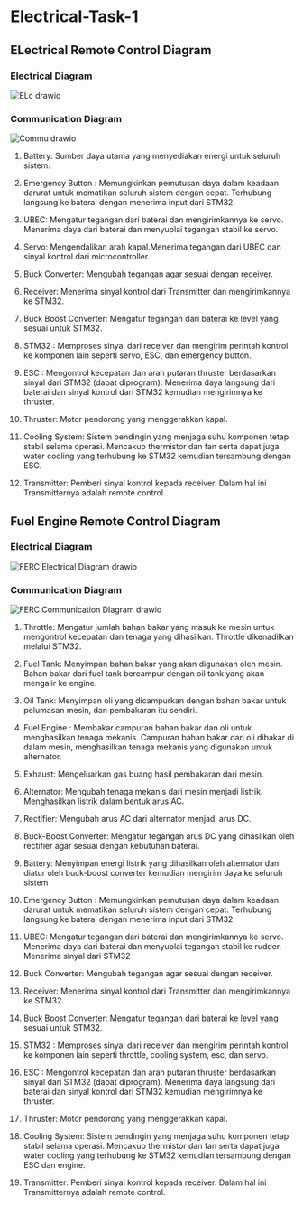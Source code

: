 # Electrical-Task-1
## ELectrical Remote Control Diagram
### Electrical Diagram
![ELc drawio](https://github.com/user-attachments/assets/88c3058d-a142-4aeb-99b8-889ba25249a0)
### Communication Diagram
![Commu  drawio](https://github.com/user-attachments/assets/7052c500-6b4e-4505-b896-3969f69fbddd)

1. Battery: Sumber daya utama yang menyediakan energi untuk seluruh sistem.

2. Emergency Button : Memungkinkan pemutusan daya dalam keadaan darurat untuk mematikan seluruh sistem dengan cepat. Terhubung langsung ke baterai dengan menerima input dari STM32.

3. UBEC: Mengatur tegangan dari baterai dan mengirimkannya ke servo. Menerima daya dari baterai dan menyuplai tegangan stabil ke servo.

4. Servo: Mengendalikan arah kapal.Menerima tegangan dari UBEC dan sinyal kontrol dari microcontroller.

5. Buck Converter: Mengubah tegangan agar sesuai dengan receiver.

6. Receiver: Menerima sinyal kontrol dari Transmitter dan mengirimkannya ke STM32.

7. Buck Boost Converter: Mengatur tegangan dari baterai ke level yang sesuai untuk STM32.

8. STM32 : Memproses sinyal dari receiver dan mengirim perintah kontrol ke komponen lain seperti servo, ESC, dan emergency button.

9. ESC : Mengontrol kecepatan dan arah putaran thruster berdasarkan sinyal dari STM32 (dapat diprogram).
Menerima daya langsung dari baterai dan sinyal kontrol dari STM32 kemudian mengirimnya ke thruster.

10. Thruster: Motor pendorong yang menggerakkan kapal.

11. Cooling System: Sistem pendingin yang menjaga suhu komponen tetap stabil selama operasi.
Mencakup thermistor dan fan serta dapat juga water cooling yang terhubung ke STM32 kemudian tersambung dengan ESC.

12. Transmitter: Pemberi sinyal kontrol kepada receiver. Dalam hal ini Transmitternya adalah remote control.

## Fuel Engine Remote Control Diagram
### Electrical Diagram
![FERC Electrical Diagram drawio](https://github.com/user-attachments/assets/6e45734b-9e71-4c4e-80f1-aff560ab3e63)
### Communication Diagram
![FERC Communication DIagram drawio](https://github.com/user-attachments/assets/d8974c97-9d6c-440a-847b-9740d89abc3b)

1. Throttle: Mengatur jumlah bahan bakar yang masuk ke mesin untuk mengontrol kecepatan dan tenaga yang dihasilkan. Throttle dikenadilkan melalui STM32.

2. Fuel Tank: Menyimpan bahan bakar yang akan digunakan oleh mesin. Bahan bakar dari fuel tank bercampur dengan oil tank yang akan mengalir ke engine.

3. Oil Tank: Menyimpan oli yang dicampurkan dengan bahan bakar untuk pelumasan mesin, dan pembakaran itu sendiri.

4. Fuel Engine : Membakar campuran bahan bakar dan oli untuk menghasilkan tenaga mekanis. Campuran bahan bakar dan oli dibakar di dalam mesin, menghasilkan tenaga mekanis yang digunakan untuk alternator.

5. Exhaust: Mengeluarkan gas buang hasil pembakaran dari mesin.

6. Alternator: Mengubah tenaga mekanis dari mesin menjadi listrik. Menghasilkan listrik dalam bentuk arus AC.

7. Rectifier: Mengubah arus AC dari alternator menjadi arus DC.

8. Buck-Boost Converter: Mengatur tegangan arus DC yang dihasilkan oleh rectifier agar sesuai dengan kebutuhan baterai.

9. Battery: Menyimpan energi listrik yang dihasilkan oleh alternator dan diatur oleh buck-boost converter kemudian mengirim daya ke seluruh sistem

10. Emergency Button : Memungkinkan pemutusan daya dalam keadaan darurat untuk mematikan seluruh sistem dengan cepat. Terhubung langsung ke baterai dengan menerima input dari STM32

11. UBEC: Mengatur tegangan dari baterai dan mengirimkannya ke servo. Menerima daya dari baterai dan menyuplai tegangan stabil ke rudder. Menerima sinyal dari STM32

12. Buck Converter: Mengubah tegangan agar sesuai dengan receiver.

13. Receiver: Menerima sinyal kontrol dari Transmitter dan mengirimkannya ke STM32.

14. Buck Boost Converter: Mengatur tegangan dari baterai ke level yang sesuai untuk STM32.

15. STM32 : Memproses sinyal dari receiver dan mengirim perintah kontrol ke komponen lain seperti throttle, cooling system, esc, dan servo.

16. ESC : Mengontrol kecepatan dan arah putaran thruster berdasarkan sinyal dari STM32 (dapat diprogram).
Menerima daya langsung dari baterai dan sinyal kontrol dari STM32 kemudian mengirimnya ke thruster.

17. Thruster: Motor pendorong yang menggerakkan kapal.

18. Cooling System: Sistem pendingin yang menjaga suhu komponen tetap stabil selama operasi.
Mencakup thermistor dan fan serta dapat juga water cooling yang terhubung ke STM32 kemudian tersambung dengan ESC dan engine.

19. Transmitter: Pemberi sinyal kontrol kepada receiver. Dalam hal ini Transmitternya adalah remote control.
